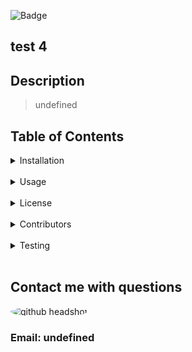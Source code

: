 

![Badge](https://img.shields.io/static/v1?label=GitHub_User&message=kristincenters&color=<COLOR>?style=plastic)

## test 4

## Description

> undefined

## Table of Contents

<details>
  <summary>Installation</summary>

> undefined

</details>
<br>
<details>

  <summary>Usage</summary>

> undefined

</details>
<br>
<details>

  <summary>License</summary>

> undefined

</details>
<br>
<details>

  <summary>Contributors</summary>

> undefined

</details>
<br>
<details>

  <summary>Testing</summary>
  
>undefined
  
</details>
<br>

## Contact me with questions

<img style="border-radius: 50%" src="undefined" alt="github headshot">

### Email: undefined